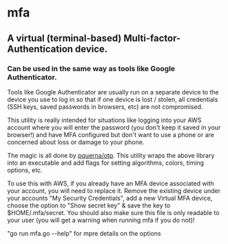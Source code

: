 # mfa

## A virtual (terminal-based) Multi-factor-Authentication device.
### Can be used in the same way as tools like Google Authenticator.

Tools like Google Authenticator are usually run on a separate device to the device you use to log in so that if one device is lost / stolen, all credentials (SSH keys, saved passwords in browsers, etc) are not compromised.

This utility is really intended for situations like logging into your AWS account where you will enter the password (you don't keep it saved in your browser!) and have MFA configured but don't want to use a phone or are concerned about loss or damage to your phone.

The magic is all done by [pquerna/otp](http://github.com/pquerna/otp).
This utility wraps the above library into an executable and add flags for setting algorithms, colors, timing options, etc.

To use this with AWS, if you already have an MFA device associated with your account, you will need to replace it.
Remove the existing device under your accounts "My Security Credentials", add a new Virtual MFA device, choose the option to "Show secret key" & save the key to $HOME/.mfa/secret. You should also make sure this file is only readable to your user (you will get a warning when running mfa if you do not)!

"go run mfa.go --help" for mpre details on the options